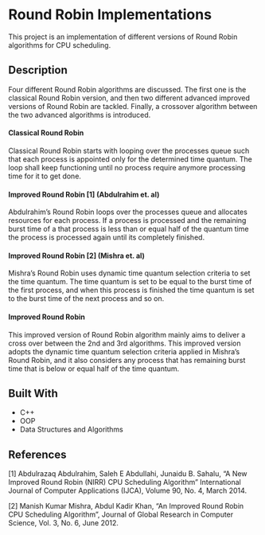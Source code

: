 # Round Robin Implementations

This project is an implementation of different versions of Round Robin algorithms for CPU scheduling.

## Description

Four different Round Robin algorithms are discussed. The first one is the classical Round Robin version, and then two different advanced improved versions of Round Robin are tackled. Finally, a crossover algorithm between the two advanced algorithms is introduced.

#### Classical Round Robin

Classical Round Robin starts with looping over the processes queue such that each process is
appointed only for the determined time quantum. The loop shall keep functioning until no process
require anymore processing time for it to get done.

#### Improved Round Robin [1] (Abdulrahim et. al)
Abdulrahim’s Round Robin loops over the processes queue and allocates resources for each
process. If a process is processed and the remaining burst time of a that process is less than or
equal half of the quantum time the process is processed again until its completely finished.

#### Improved Round Robin [2] (Mishra et. al)

Mishra’s Round Robin uses dynamic time quantum selection criteria to set the time quantum.
The time quantum is set to be equal to the burst time of the first process, and when this process is
finished the time quantum is set to the burst time of the next process and so on.

#### Improved Round Robin
This improved version of Round Robin algorithm mainly aims to deliver a cross over between the 2nd and 3rd algorithms. This improved version adopts the dynamic time quantum selection criteria applied in Mishra’s Round Robin, and it also considers any process that has remaining burst time that is below or equal half of the time quantum.

## Built With

- C++
- OOP
- Data Structures and Algorithms

## References

[1] Abdulrazaq Abdulrahim, Saleh E Abdullahi, Junaidu B. Sahalu, “A New Improved Round Robin (NIRR) CPU Scheduling Algorithm” International Journal of Computer Applications (IJCA), Volume 90, No. 4, March 2014.

[2] Manish Kumar Mishra, Abdul Kadir Khan, “An Improved Round Robin CPU Scheduling Algorithm”, Journal of Global Research in Computer Science, Vol. 3, No. 6, June 2012.
